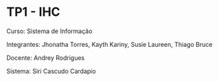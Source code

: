 # TP1 - IHC

Curso: Sistema de Informação

Integrantes: Jhonatha Torres, Kayth Kariny, Susie Laureen, Thiago Bruce

Docente: Andrey Rodrigues

Sistema: Siri Cascudo Cardapio





